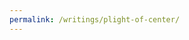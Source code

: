 ```yaml
---
permalink: /writings/plight-of-center/
---
```


<div id="dynamic-content">
  <!-- Content will be dynamically populated by JavaScript -->
</div>